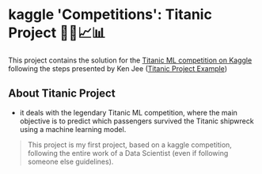# kaggle 'Competitions': Titanic Project 👩‍💻📈📊

This project contains the solution for the  [Titanic ML competition on Kaggle](https://www.kaggle.com/c/titanic) following the steps presented by Ken Jee ([Titanic Project Example](https://www.kaggle.com/kenjee/titanic-project-example))

## About Titanic Project

- it deals with the legendary Titanic ML competition, where the main objective is to predict which passengers survived the Titanic shipwreck using a machine learning model.

> This project is my first project, based on a kaggle competition, following the entire work of a Data Scientist (even if following someone else guidelines).
